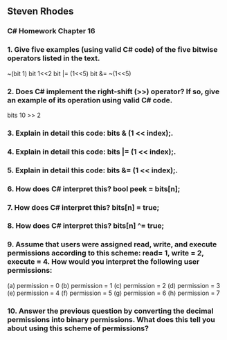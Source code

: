 ## Steven Rhodes
### C# Homework Chapter 16

### 1. Give five examples (using valid C# code) of the five bitwise operators listed in the text.
~(bit 1)
bit 1<<2
bit |= (1<<5)
bit &= ~(1<<5)

### 2. Does C# implement the right-shift (>>) operator? If so, give an example of its operation using valid C# code.
bits 10 >> 2

### 3. Explain in detail this code: bits & (1 << index);.


### 4. Explain in detail this code: bits |= (1 << index);.


### 5. Explain in detail this code: bits &= (1 << index);.


### 6. How does C# interpret this? bool peek = bits[n];


### 7. How does C# interpret this? bits[n] = true;


### 8. How does C# interpret this? bits[n] ^= true;


### 9. Assume that users were assigned read, write, and execute permissions according to this scheme: read= 1, write = 2, execute = 4. How would you interpret the following user permissions:
(a) permission = 0
(b) permission = 1
(c) permission = 2
(d) permission = 3
(e) permission = 4
(f) permission = 5
(g) permission = 6
(h) permission = 7



### 10. Answer the previous question by converting the decimal permissions into binary permissions. What does this tell you about using this scheme of permissions?
